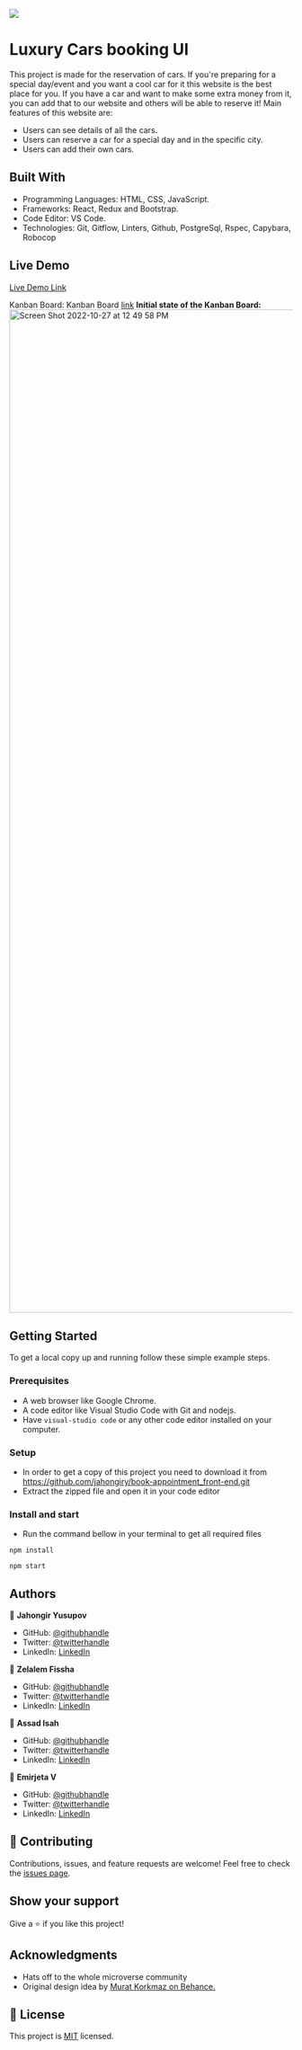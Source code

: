 ![](https://img.shields.io/badge/Microverse-blueviolet)

# Luxury Cars booking UI

This project is made for the reservation of cars. If you're preparing for a special day/event and you want a cool car for it this website is the best place for you. If you have a car and want to make some extra money from it, you can add that to our website and others will be able to reserve it!
Main features of this website are:

- Users can see details of all the cars.
- Users can reserve a car for a special day and in the specific city.
- Users can add their own cars.

## Built With

- Programming Languages: HTML, CSS, JavaScript.
- Frameworks: React, Redux and Bootstrap.
- Code Editor: VS Code.
- Technologies: Git, Gitflow, Linters, Github, PostgreSql, Rspec, Capybara, Robocop

## Live Demo

[Live Demo Link]()

Kanban Board:
Kanban Board [link](https://github.com/jahongiry/book-appointment_back-end/projects/1)
**Initial state of the Kanban Board:**
<img width="1786" alt="Screen Shot 2022-10-27 at 12 49 58 PM" src="https://user-images.githubusercontent.com/91022355/198223204-f10d5088-a286-4f6f-9d34-fd5f414c9560.png">

## Getting Started

To get a local copy up and running follow these simple example steps.

### Prerequisites

- A web browser like Google Chrome.
- A code editor like Visual Studio Code with Git and nodejs.
- Have `visual-studio code` or any other code editor installed on your computer.

### Setup

- In order to get a copy of this project you need to download it from https://github.com/jahongiry/book-appointment_front-end.git
- Extract the zipped file and open it in your code editor

### Install and start

- Run the command bellow in your terminal to get all required files

```
npm install
```

```
npm start
```

## Authors

👤 **Jahongir Yusupov**

- GitHub: [@githubhandle](https://github.com/jahongiry)
- Twitter: [@twitterhandle](https://twitter.com/jahongir13)
- LinkedIn: [LinkedIn](https://www.linkedin.com/in/jahngir-yusupov/)

👤 **Zelalem Fissha**

- GitHub: [@githubhandle](https://github.com/Zelalem1222)
- Twitter: [@twitterhandle](https://twitter.com/Zelalem52236790)
- LinkedIn: [LinkedIn](https://www.linkedin.com/in/zelalem-fissha-52b093231/)

👤 **Assad Isah**

- GitHub: [@githubhandle](https://github.com/nottherealalanturing)
- Twitter: [@twitterhandle](https://twitter.com/AssadIsah)
- LinkedIn: [LinkedIn](https://www.linkedin.com/in/AssadIsah/)

👤 **Emirjeta V**

- GitHub: [@githubhandle](https://github.com/myelin0)
- Twitter: [@twitterhandle](https://twitter.com/jahongir13)
- LinkedIn: [LinkedIn](https://www.linkedin.com/in/emirjeta-veisllari/)

## 🤝 Contributing

Contributions, issues, and feature requests are welcome!
Feel free to check the [issues page](../../issues/).

## Show your support

Give a ⭐️ if you like this project!

## Acknowledgments

- Hats off to the whole microverse community
- Original design idea by [Murat Korkmaz on Behance.](https://www.behance.net/muratk)

## 📝 License

This project is [MIT](./LICENSE) licensed.
